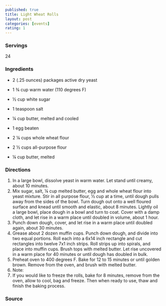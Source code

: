 ```yaml
---
published: true
title: Light Wheat Rolls
layout: post
categories: [events]
rating: 1
---
```

### Servings
24

### Ingredients
- 2 (.25 ounces) packages active dry yeast
- 1 ¾ cup warm water (110 degrees F)
- ½ cup white sugar
- 1 teaspoon salt
- ¼ cup butter, melted and cooled
- 1 egg beaten
- 2 ¼ cups whole wheat flour
- 2 ½ cups all-purpose flour

- ¼ cup butter, melted

### Directions
1. In a large bowl, dissolve yeast in warm water.   Let stand until creamy, about 10 minutes.
2. Mix sugar, salt, ¼ cup melted butter, egg and whole wheat flour into yeast mixture.  Stir in all purpose flour, ½ cup at a time, until dough pulls away from the sides of the bowl.  Turn dough out onto a well floured surface and knead until smooth and elastic, about 8 minutes.  Lightly oil a large bowl, place dough in a bowl and turn to coat.  Cover with a damp cloth, and let rise in a warm place until doubled in volume, about 1 hour.
3. Punch down dough, cover, and let rise in a warm place until doubled again, about 30 minutes.
4. Grease about 2 dozen muffin cups.  Punch down dough, and divide into two equal portions.  Roll each into a 6x14 inch rectangle and cut rectangles into twelve 7x1 inch strips.  Roll strips up into spirals, and place into muffin cups.  Brush tops with melted butter.  Let rise uncovered in a warm place for 40 minutes or until dough has doubled in bulk.
5. Preheat oven to 400 degrees F.  Bake for 12 to 15 minutes or until golden brown.  Remove from the oven, and brush with melted butter.
6. Note:
7. If you would like to freeze the rolls, bake for 8 minutes, remove from the oven, allow to cool, bag and freeze.  Then when ready to use, thaw and finish the baking process.

### Source

